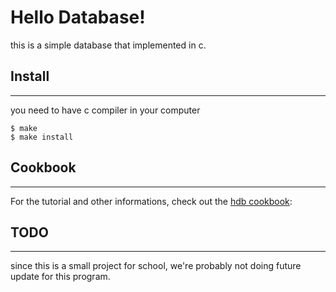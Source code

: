# Hello Database!

this is a simple database that implemented in c.

## Install

---

you need to have c compiler in your computer

```
$ make
$ make install
```

## Cookbook

---

For the tutorial and other informations, check out the [hdb cookbook](https://710242.github.io/HDcookbook/):

## TODO

---

since this is a small project for school, we're probably not doing future update for this program.
